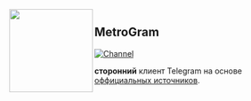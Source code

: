 <img src="https://i.imgur.com/yC2SfO3.png" width="150" align="left"/>

## MetroGram

[![Channel](https://imgur.com/a/yENPQCa.png)](https://t.me/metrogramclient)

**сторонний** клиент Telegram на основе [оффициальных источников](https://github.com/DrKLO/Telegram).

